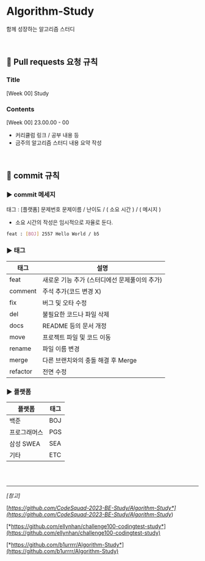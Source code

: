 # Algorithm-Study
함께 성장하는 알고리즘 스터디

<br>

## 📌 Pull requests 요청 규칙


### **Title** <br>
[Week 00] Study

### **Contents** <br>
[Week 00] 23.00.00 - 00
- 커리큘럼 링크 / 공부 내용 등
- 금주의 알고리즘 스터디 내용 요약 작성 

<br>

## 📌 commit 규칙


### **▶ commit 메세지** 

태그 : [플랫폼] 문제번호 문제이름 / 난이도 / ( 소요 시간 ) / ( 메시지 )

- 소요 시간의 작성은 임시적으로 자율로 둔다.

```bash
feat : [BOJ] 2557 Hello World / b5
```

### **▶ 태그**

| 태그 | 설명 |
| --- | --- |
| feat | 새로운 기능 추가 (스터디에선 문제풀이의 추가) |
| comment | 주석 추가(코드 변경 X) |
| fix | 버그 및 오타 수정 |
| del | 불필요한 코드나 파일 삭제 |
| docs | README 등의 문서 개정 |
| move | 프로젝트 파일 및 코드 이동 |
| rename | 파일 이름 변경 |
| merge | 다른 브랜치와의 충돌 해결 후 Merge |
| refactor | 전면 수정 |

### **▶ 플랫폼**

| 플랫폼 | 태그 |
| --- | --- |
| 백준 | BOJ |
| 프로그래머스 | PGS |
| 삼성 SWEA | SEA |
| 기타 | ETC |


<br>
<br>

---

*[참고]* 

[*https://github.com/CodeSquad-2023-BE-Study/Algorithm-Study*](https://github.com/CodeSquad-2023-BE-Study/Algorithm-Study*)

[*https://github.com/ellynhan/challenge100-codingtest-study*](https://github.com/ellynhan/challenge100-codingtest-study)

[*https://github.com/b1urrrr/Algorithm-Study*](https://github.com/b1urrrr/Algorithm-Study)
